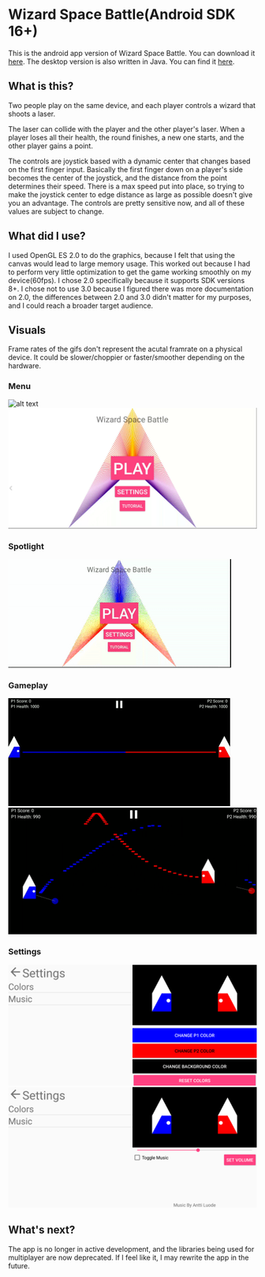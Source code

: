 # Wizard Space Battle(Android SDK 16+)
This is the android app version of Wizard Space Battle. You can download it [here](https://play.google.com/store/apps/details?id=com.dandibhotla.ananth.wizardspacebattleapp). The desktop version is also written in Java. You can find it [here](https://github.com/Thedarkbobman/WizardSpaceBattle).

## What is this?
Two people play on the same device, and each player controls a wizard that shoots a laser.

The laser can collide with the player and the other player's laser. When a player loses all their health, the round finishes, a new one starts, and the other player gains a point. 

The controls are joystick based with a dynamic center that changes based on the first finger input. Basically the first finger down on a player's side becomes the center of the joystick, and the distance from the point determines their speed. There is a max speed put into place, so trying to make the joystick center to edge distance as large as possible doesn't give you an advantage. The controls are pretty sensitive now, and all of these values are subject to change. 

## What did I use?
I used OpenGL ES 2.0 to do the graphics, because I felt that using the canvas would lead to large memory usage. This worked out because I had to perform very little optimization to get the game working smoothly on my device(60fps). I chose 2.0 specifically because it supports SDK versions 8+. I chose not to use 3.0 because I figured there was more documentation on 2.0, the differences between 2.0 and 3.0 didn't matter for my purposes, and I could reach a broader target audience. 

## Visuals
Frame rates of the gifs don't represent the acutal framrate on a physical device. It could be slower/choppier or faster/smoother depending on the hardware.
### Menu
![alt text](https://github.com/Thedarkbobman/WizardSpaceBattleApp/blob/master/menu.gif "Menu Gif")
![alt text](https://github.com/Thedarkbobman/WizardSpaceBattleApp/blob/master/Menu-Still.png "Menu Png")
### Spotlight
![alt text](https://github.com/Thedarkbobman/WizardSpaceBattleApp/blob/master/spotlight.gif "Spotlight")
### Gameplay
![alt text](https://github.com/Thedarkbobman/WizardSpaceBattleApp/blob/master/gameplay.gif "Gameplay Gif")
![alt text](https://github.com/Thedarkbobman/WizardSpaceBattleApp/blob/master/Gameplay-Still.png "Gameplay Png")
### Settings
![alt text](https://github.com/Thedarkbobman/WizardSpaceBattleApp/blob/master/ColorSettingsSS.png "Color Settings Png")
![alt text](https://github.com/Thedarkbobman/WizardSpaceBattleApp/blob/master/MusicSettingSS.png "Music Settings Png")

## What's next?
The app is no longer in active development, and the libraries being used for multiplayer are now deprecated.
If I feel like it, I may rewrite the app in the future.

